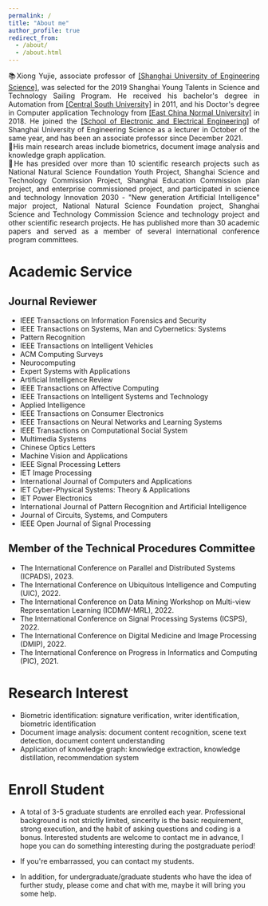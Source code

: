 ```yaml
---
permalink: /
title: "About me"
author_profile: true
redirect_from: 
  - /about/
  - /about.html
---
```


<div style="text-align: justify;">📚Xiong Yujie, associate professor of <a href="https://www.sues.edu.cn/">[Shanghai University of Engineering Science]</a>, was selected for the 2019 Shanghai Young Talents in Science and Technology Sailing Program. He received his bachelor's degree in Automation from <a href="https://www.csu.edu.cn/">[Central South University]</a> in 2011, and his Doctor's degree in Computer application Technology from <a href="https://www.ecnu.edu.cn/">[East China Normal University]</a> in 2018. He joined the <a href="https://seee.sues.edu.cn/">[School of Electronic and Electrical Engineering]</a> of Shanghai University of Engineering Science as a lecturer in October of the same year, and has been an associate professor since December 2021. </div>



<div style="text-align: justify;">🔬His main research areas include biometrics, document image analysis and knowledge graph application. </div>



<div style="text-align: justify;">📖He has presided over more than 10 scientific research projects such as National Natural Science Foundation Youth Project, Shanghai Science and Technology Commission Project, Shanghai Education Commission plan project, and enterprise commissioned project, and participated in science and technology Innovation 2030 - "New generation Artificial Intelligence" major project, National Natural Science Foundation project, Shanghai Science and Technology Commission Science and technology project and other scientific research projects. He has published more than 30 academic papers and served as a member of several international conference program committees.</div>

# Academic Service
## Journal Reviewer

- IEEE Transactions on Information Forensics and Security
- IEEE Transactions on Systems, Man and Cybernetics: Systems
- Pattern Recognition
- IEEE Transactions on Intelligent Vehicles
- ACM Computing Surveys
- Neurocomputing
- Expert Systems with Applications
- Artificial Intelligence Review
- IEEE Transactions on Affective Computing
- IEEE Transactions on Intelligent Systems and Technology
- Applied Intelligence
- IEEE Transactions on Consumer Electronics
- IEEE Transactions on Neural Networks and Learning Systems
- IEEE Transactions on Computational Social System
- Multimedia Systems
- Chinese Optics Letters
- Machine Vision and Applications
- IEEE Signal Processing Letters
- IET Image Processing
- International Journal of Computers and Applications
- IET Cyber-Physical Systems: Theory & Applications
- IET Power Electronics
- International Journal of Pattern Recognition and Artificial Intelligence
- Journal of Circuits, Systems, and Computers
- IEEE Open Journal of Signal Processing

## Member of the Technical Procedures Committee

- The International Conference on Parallel and Distributed Systems (ICPADS), 2023.
- The International Conference on Ubiquitous Intelligence and Computing (UIC), 2022.
- The International Conference on Data Mining Workshop on Multi-view Representation Learning (ICDMW-MRL), 2022.
- The International Conference on Signal Processing Systems (ICSPS), 2022.
- The International Conference on Digital Medicine and Image Processing (DMIP), 2022.
- The International Conference on Progress in Informatics and Computing (PIC), 2021.

# Research Interest

- Biometric identification: signature verification, writer identification, biometric identification
- Document image analysis: document content recognition, scene text detection, document content understanding
- Application of knowledge graph: knowledge extraction, knowledge distillation, recommendation system

# Enroll Student

- A total of 3-5 graduate students are enrolled each year. Professional background is not strictly limited, sincerity is the basic requirement, strong execution, and the habit of asking questions and coding is a bonus. Interested students are welcome to contact me in advance, I hope you can do something interesting during the postgraduate period!
- If you're embarrassed, you can contact my students.

- In addition, for undergraduate/graduate students who have the idea of further study, please come and chat with me, maybe it will bring you some help.
